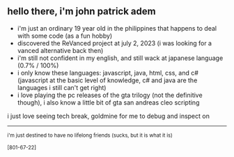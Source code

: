 ## hello there, i'm john patrick adem

* i'm just an ordinary 19 year old in the philippines that happens to deal with some code (as a fun hobby)
* discovered the ReVanced project at july 2, 2023 (i was looking for a vanced alternative back then)
* i'm still not confident in my english, and still wack at japanese language (0.7% / 100%)
* i only know these languages: javascript, java, html, css, and c# (javascript at the basic level of knowledge, c# and java are the languages i still can't get right)
* i love playing the pc releases of the gta trilogy (not the definitive though), i also know a little bit of gta san andreas cleo scripting

i just love seeing tech break, goldmine for me to debug and inspect on

***

<sup>i'm just destined to have no lifelong friends (sucks, but it is what it is)</sup>

<sup>[801-67-22]</sup>
